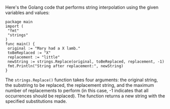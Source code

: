 Here's the Golang code that performs string interpolation using the given variables and values:
```
package main
import (
 "fmt"
 "strings"
)
func main() {
 original := "Mary had a X lamb."
 toBeReplaced := "X"
 replacement := "little"
 newString := strings.Replace(original, toBeReplaced, replacement, -1)
 fmt.Println("String after replacement:", newString)
}
```
The `strings.Replace()` function takes four arguments: the original string, the substring to be replaced, the replacement string, and the maximum number of replacements to perform (in this case, -1 indicates that all occurrences should be replaced). The function returns a new string with the specified substitutions made.

